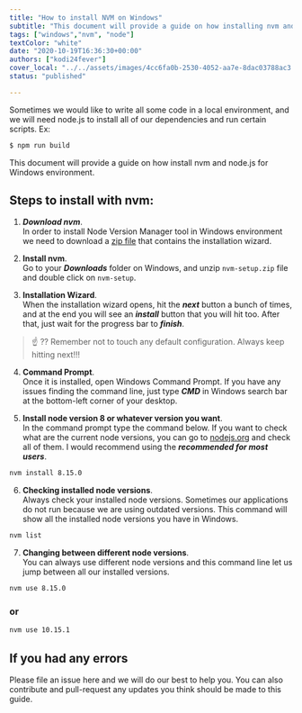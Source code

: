 ```yaml
---
title: "How to install NVM on Windows"
subtitle: "This document will provide a guide on how installing nvm and node.js for Windows environment"
tags: ["windows","nvm", "node"]
textColor: "white"
date: "2020-10-19T16:36:30+00:00"
authors: ["kodi24fever"]
cover_local: "../../assets/images/4cc6fa0b-2530-4052-aa7e-8dac03788ac3.png"
status: "published"

---
```


Sometimes we would like to write all some code in a local environment, and we will need node.js to install all of our dependencies and run certain scripts. Ex: 

```bash
$ npm run build
```

This document will provide a guide on how install nvm and node.js for Windows environment.
  
## Steps to install with nvm:

1. ***Download nvm***.  
In order to install Node Version Manager tool in Windows environment we need to download a [zip file](https://github.com/coreybutler/nvm-windows/releases/download/1.1.7/nvm-setup.zip) that contains the installation wizard.  

2. **Install nvm**.  
Go to your ***Downloads*** folder on Windows, and unzip ```nvm-setup.zip``` file and double click on ```nvm-setup```.


3. **Installation Wizard**.  
When the installation wizard opens, hit the ***next*** button a bunch of times, and at the end you will see an ***install*** button that you will hit too. After that, just wait for the progress bar to ***finish***.  


> :point_up: ?? Remember not to touch any default configuration. Always keep hitting next!!!


4. **Command Prompt**.  
Once it is installed, open Windows Command Prompt. If you have any issues finding the command line, just type ***CMD*** in Windows search bar at the bottom-left corner of your desktop. 

5. **Install node version 8 or whatever version you want**.  
In the command prompt type the command below. If you want to check what are the current node versions, you can go to [nodejs.org](https://nodejs.org/en/) and check all of them. I would recommend using the ***recommended for most users***.

```bash
nvm install 8.15.0
```

6. **Checking installed node versions**.  
Always check your installed node versions. Sometimes our applications do not run because we are using outdated versions. This command will show all the installed node versions you have in Windows.

```bash
nvm list
```
  
7. **Changing between different node versions**.  
You can always use different node versions and this command line let us jump between all our installed versions.  

```bash
nvm use 8.15.0
```

### or

```bash
nvm use 10.15.1
```

## If you had any errors
 
Please file an issue here and we will do our best to help you. You can also contribute and pull-request any updates you think should be made to this guide.
